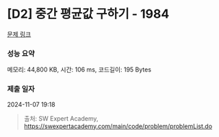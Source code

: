 # [D2] 중간 평균값 구하기 - 1984 

[문제 링크](https://swexpertacademy.com/main/code/problem/problemDetail.do?contestProbId=AV5Pw_-KAdcDFAUq) 

### 성능 요약

메모리: 44,800 KB, 시간: 106 ms, 코드길이: 195 Bytes

### 제출 일자

2024-11-07 19:18



> 출처: SW Expert Academy, https://swexpertacademy.com/main/code/problem/problemList.do